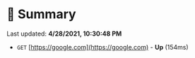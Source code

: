 # 📖 Summary
Last updated: **4/28/2021, 10:30:48 PM**

- `GET` [https://google.com](https://google.com) - **Up** (154ms)
